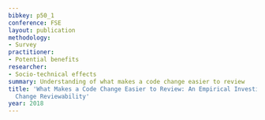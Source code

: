 ```yaml
---
bibkey: p50_1
conference: FSE
layout: publication
methodology:
- Survey
practitioner:
- Potential benefits
researcher:
- Socio-technical effects
summary: Understanding of what makes a code change easier to review
title: 'What Makes a Code Change Easier to Review: An Empirical Investigation on Code
  Change Reviewability'
year: 2018
---
```

